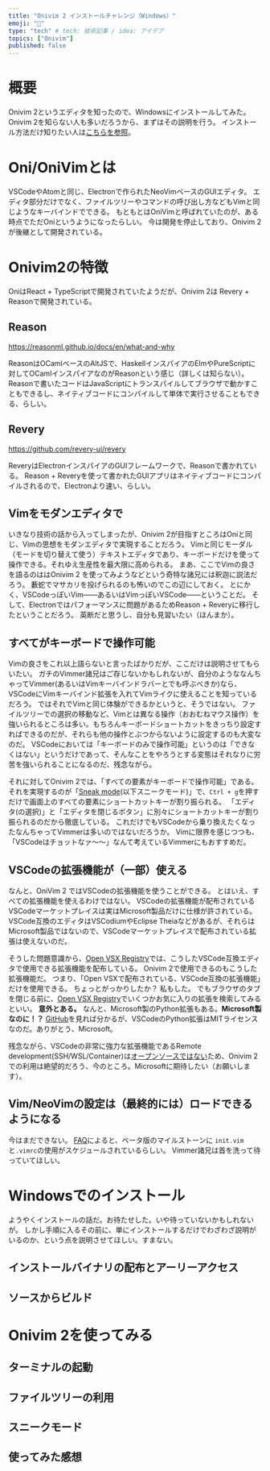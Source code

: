 ```yaml
---
title: "Onivim 2 インストールチャレンジ（Windows）"
emoji: "👹"
type: "tech" # tech: 技術記事 / idea: アイデア
topics: ["Onivim"]
published: false
---
```


# 概要

Onivim 2というエディタを知ったので、Windowsにインストールしてみた。
Onivim 2を知らない人も多いだろうから、まずはその説明を行う。
インストール方法だけ知りたい人は[こちらを参照](#windowsでのインストール)。

# Oni/OniVimとは

VSCodeやAtomと同じ、Electronで作られたNeoVimベースのGUIエディタ。
エディタ部分だけでなく、ファイルツリーやコマンドの呼び出し方などもVimと同じようなキーバインドでできる。
もともとはOniVimと呼ばれていたのが、ある時点でただOniというようになったらしい。
今は開発を停止しており、Onivim 2が後継として開発されている。
# Onivim2の特徴

OniはReact + TypeScriptで開発されていたようだが、Onivim 2は Revery + Reasonで開発されている。

## Reason

https://reasonml.github.io/docs/en/what-and-why

ReasonはOCamlベースのAltJSで、HaskellインスパイアのElmやPureScriptに対してOCamlインスパイアなのがReasonという感じ（詳しくは知らない）。
Reasonで書いたコードはJavaScriptにトランスパイルしてブラウザで動かすこともできるし、ネイティブコードにコンパイルして単体で実行させることもできる、らしい。

## Revery

https://github.com/revery-ui/revery

ReveryはElectronインスパイアのGUIフレームワークで、Reasonで書かれている。
Reason + Reveryを使って書かれたGUIアプリはネイティブコードにコンパイルされるので、Electronより速い、らしい。

## Vimをモダンエディタで

いきなり技術の話から入ってしまったが、Onivim 2が目指すところはOniと同じ、Vimの思想をモダンエディタで実現することだろう。
Vimと同じモーダル（モードを切り替えて使う）テキストエディタであり、キーボードだけを使って操作できる。それゆえ生産性を最大限に高められる。
まあ、ここでVimの良さを語るのははOnivim 2 を使ってみようなどという奇特な諸兄には釈迦に説法だろう。
藪蛇でマサカリを投げられるのも怖いのでこの辺にしておく。
とにかく、VSCodeっぽいVim――あるいはVimっぽいVSCode――ということだ。
そして、Electronではパフォーマンスに問題があるためReason + Reveryに移行したということだろう。
英断だと思うし、自分も見習いたい（ほんまか）。

## すべてがキーボードで操作可能

Vimの良さをこれ以上語らないと言ったばかりだが、ここだけは説明させてもらいたい。
ガチのVimmer諸兄はご存じないかもしれないが、自分のようななんちゃってVimmer(あるいはVimキーバインドラバーとでも呼ぶべきか)なら、VSCodeにVimキーバインド拡張を入れてVimライクに使えることを知っているだろう。
ではそれでVimと同じ体験ができるかというと、そうではない。
ファイルツリーでの選択の移動など、Vimとは異なる操作（おおむねマウス操作）を強いられるところは多い。もちろんキーボードショートカットをきっちり設定すればできるのだが、それらも他の操作とぶつからないように設定するのも大変なのだ。
VSCodeにおいては「キーボードのみで操作可能」というのは「できなくはない」というだけであって、そんなことをやろうとする変態はそれなりに労苦を強いられることになるのだ、残念ながら。

それに対してOnivim 2では、「すべての要素がキーボードで操作可能」である。
それを実現するのが「[Sneak mode](#スニークモード)(以下スニークモード)」で、`Ctrl + g`を押すだけで画面上のすべての要素にショートカットキーが割り振られる。
「エディタ(の選択)」と「エディタを閉じるボタン」に別々にショートカットキーが割り振られるのだから徹底している。
これだけでもVSCodeから乗り換えたくなったなんちゃってVimmerは多いのではないだろうか。
Vimに限界を感じつつも、「VSCodeはチョットなァ～～」なんて考えているVimmerにもおすすめだ。

## VSCodeの拡張機能が（一部）使える

なんと、OniVim 2 ではVSCodeの拡張機能を使うことができる。
とはいえ、すべての拡張機能を使えるわけではない。
VSCodeの拡張機能が配布されている VSCodeマーケットプレイスは実はMicrosoft製品だけに仕様が許されている。
VSCode互換のエディタはVSCodiumやEclipse Theiaなどがあるが、それらはMicrosoft製品ではないので、VSCodeマーケットプレイスで配布されている拡張は使えないのだ。

そうした問題意識から、[Open VSX Registry](https://open-vsx.org)では、こうしたVSCode互換エディタで使用できる拡張機能を配布している。
Onivim 2で使用できるのもこうした拡張機能だ。
つまり、「Open VSXで配布されている、VSCode互換の拡張機能」だけを使用できる。
ちょっとがっかりしたか？ 私もした。
でもブラウザのタブを閉じる前に、[Open VSX Registry](https://open-vsx.org)でいくつかお気に入りの拡張を検索してみるといい。
**意外とある。**
なんと、Microsoft製のPython拡張もある。**Microsoft製なのに！？**
[GitHub](https://github.com/microsoft/vscode-python/blob/main/LICENSE)を見れば分かるが、VSCodeのPython拡張はMITライセンスなのだ。ありがとう、Microsoft。

残念ながら、VSCodeの非常に強力な拡張機能であるRemote development(SSH/WSL/Container)は[オープンソースではない](https://code.visualstudio.com/docs/remote/faq#_why-arent-the-remote-development-extensions-or-their-components-open-source)ため、Onivim 2での利用は絶望的だろう、今のところ。Microsoftに期待したい（お願いします）。

## Vim/NeoVimの設定は（最終的には）ロードできるようになる

今はまだできない。
[FAQ](https://onivim.github.io/docs/other/faq#can-i-use-my-initvim-or-vimrc-with-onivim-2)によると、ベータ版のマイルストーンに `init.vim`と`.vimrc`の使用がスケジュールされているらしい。
Vimmer諸兄は首を洗って待っていてほしい。
# Windowsでのインストール

ようやくインストールの話だ。お待たせした。いや待っていないかもしれないが。
しかし手順に入るその前に、単にインストールするだけでわざわざ説明がいるのか、という点を説明させてほしい。すまない。

## インストールバイナリの配布とアーリーアクセス



## ソースからビルド

# Onivim 2を使ってみる

## ターミナルの起動

## ファイルツリーの利用

## スニークモード

## 使ってみた感想
